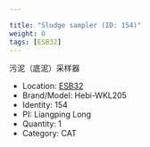 ```yaml
---

title: "Sludge sampler (ID: 154)"
weight: 0
tags: [ESB32]
---
```


污泥（底泥）采样器

<!--more-->



- Location: [ESB32](../../tags/ESB32)
- Brand/Model: Hebi-WKL205
- Identity: 154
- PI: Liangping Long
- Quantity: 1
- Category: CAT






